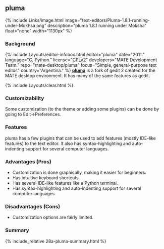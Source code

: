 ## pluma
{% include Links/image.html image="text-editors/Pluma-1.8.1-running-under-Mokhsa.png" description="pluma 1.8.1 running under Moksha" float="none" width="1130px" %}

### Background
{% include Layouts/editor-infobox.html editor="pluma" date="2011." language="C, Python." license="<a href='https://github.com/mate-desktop/pluma/blob/master/COPYING' link='_blank'>GPLv2</a>" developers="MATE Development Team." repo="mate-desktop/pluma" focus="Simple, general-purpose text editor." country="Argentina." %}
[**pluma**](https://github.com/mate-desktop/pluma) is a fork of gedit 2 created for the MATE desktop environment. It has many of the same features as gedit.

{% include Layouts/clear.html %}<br/>

### Customizability
Some customization (to the theme or adding some plugins) can be done by going to Edit→Preferences.

### Features
pluma has a few plugins that can be used to add features (mostly IDE-like features) to the text editor. It also has syntax-highlighting and auto-indenting support for several computer languages.

### Advantages (Pros)
* Customization is done graphically, making it easier for beginners.
* Has intuitive keyboard shortcuts.
* Has several IDE-like features like a Python terminal.
* Has syntax-highlighting and auto-indenting support for several computer languages.

### Disadvantages (Cons)
* Customization options are fairly limited.

### Summary
{% include_relative 28a-pluma-summary.html %}
